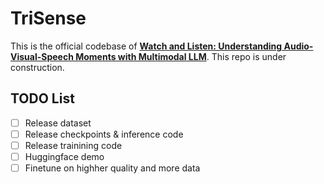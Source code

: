# TriSense
This is the official codebase of <b><a href='https://arxiv.org/pdf/2505.18110'>Watch and Listen: Understanding Audio-Visual-Speech Moments with Multimodal LLM</a></b>. This repo is under construction.
## TODO List
- [ ] Release dataset
- [ ] Release checkpoints & inference code
- [ ] Release trainining code
- [ ] Huggingface demo
- [ ] Finetune on highher quality and more data
